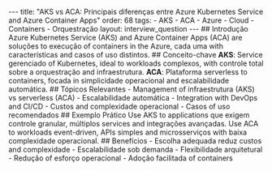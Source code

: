 --- title: "AKS vs ACA: Principais diferenças entre Azure Kubernetes Service and Azure Container Apps" order: 68 tags: - AKS - ACA - Azure - Cloud - Containers - Orquestração layout: interview_question --- ## Introdução Azure Kubernetes Service (AKS) and Azure Container Apps (ACA) are soluções to execução of containers in the Azure, cada uma with características and casos of uso distintos. ## Conceito-chave **AKS**: Service gerenciado of Kubernetes, ideal to workloads complexos, with controle total sobre a orquestração and infraestrutura. **ACA**: Plataforma serverless to containers, focada in simplicidade operacional and escalabilidade automática. ## Tópicos Relevantes - Management of infraestrutura (AKS) vs serverless (ACA) - Escalabilidade automática - Integration with DevOps and CI/CD - Custos and complexidade operacional - Casos of uso recomendados ## Exemplo Prático Use AKS to applications que exigem controle granular, múltiplos services and integrações avançadas. Use ACA to workloads event-driven, APIs simples and microsserviços with baixa complexidade operacional. ## Benefícios - Escolha adequada reduz custos and complexidade - Escalabilidade sob demanda - Flexibilidade arquitetural - Redução of esforço operacional - Adoção facilitada of containers